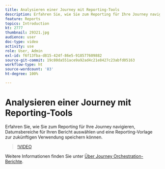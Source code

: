 ```yaml
---
title: Analysieren einer Journey mit Reporting-Tools
description: Erfahren Sie, wie Sie zum Reporting für Ihre Journey navigieren, Datumsbereiche für Ihren Bericht auswählen und eine Reporting-Vorlage zur zukünftigen Verwendung speichern können.
feature: Reports
topics: Introduction
kt: 2777
thumbnail: 29321.jpg
audience: user
doc-type: video
activity: use
role: User, Admin
exl-id: f6f13fba-d815-424f-86e5-918577609882
source-git-commit: 19c80da551ace9a92ad4c21e8427c23abfd05163
workflow-type: ht
source-wordcount: '83'
ht-degree: 100%

---
```


# Analysieren einer Journey mit Reporting-Tools

Erfahren Sie, wie Sie zum Reporting für Ihre Journey navigieren, Datumsbereiche für Ihren Bericht auswählen und eine Reporting-Vorlage zur zukünftigen Verwendung speichern können.

>[!VIDEO](https://video.tv.adobe.com/v/29321?quality=12)

Weitere Informationen finden Sie unter [Über Journey Orchestration-Berichte](https://experienceleague.adobe.com/docs/journeys/using/journey-reports/about-journey-reports.html?lang=de).
